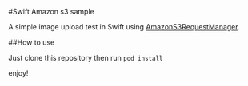 #Swift Amazon s3 sample

A simple image upload test in Swift using [AmazonS3RequestManager](https://github.com/AnthonyMDev/AmazonS3RequestManager).

##How to use

Just clone this repository then run `pod install`

enjoy!
